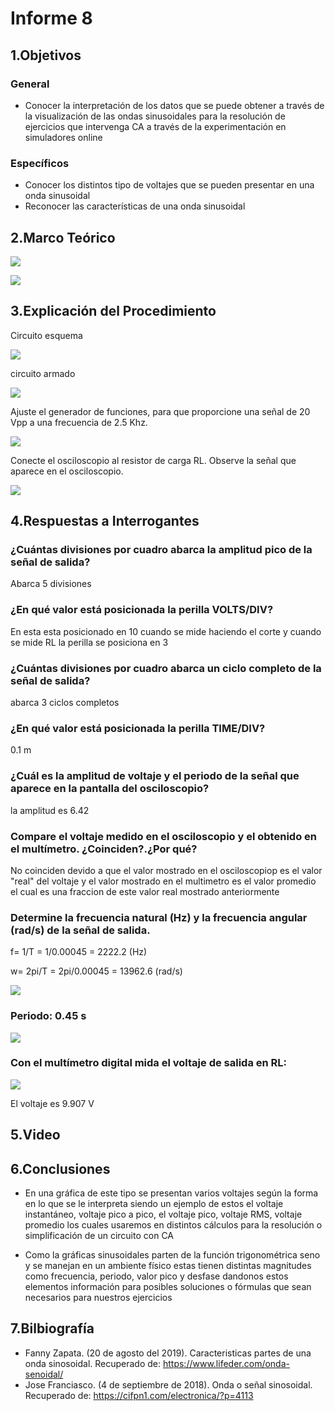 # Informe 8
## 1.Objetivos
### General

- Conocer la interpretación de los datos que se puede obtener a través de la visualización de las ondas sinusoidales para la resolución de ejercicios que intervenga CA a través de la experimentación en simuladores online 
### Específicos

- Conocer los distintos tipo de voltajes que se pueden presentar en una onda sinusoidal
- Reconocer las características de una onda sinusoidal 

## 2.Marco Teórico

![](https://cdn.discordapp.com/attachments/977016920224198709/1010035917861437481/unknown.png)

![](https://cdn.discordapp.com/attachments/977016920224198709/1010035944583340032/unknown.png)

## 3.Explicación del Procedimiento

Circuito esquema

![](https://cdn.discordapp.com/attachments/977016920224198709/1010015602489970708/unknown.png)

circuito armado

![](https://cdn.discordapp.com/attachments/977016920224198709/1010015641106923530/unknown.png)

Ajuste el generador de funciones, para que proporcione una señal de 20 Vpp a
una frecuencia de 2.5 Khz.

![](https://cdn.discordapp.com/attachments/977016920224198709/1010015867142164610/unknown.png)

Conecte el osciloscopio al resistor de carga RL. Observe la señal que aparece en
el osciloscopio.

![](https://cdn.discordapp.com/attachments/977016920224198709/1010206488578510848/unknown.png)

## 4.Respuestas a Interrogantes

### ¿Cuántas divisiones por cuadro abarca la amplitud pico de la señal de salida?
Abarca 5 divisiones
### ¿En qué valor está posicionada la perilla VOLTS/DIV?
En esta esta posicionado en 10 cuando se mide haciendo el corte y cuando se mide RL la perilla se posiciona en 3
### ¿Cuántas divisiones por cuadro abarca un ciclo completo de la señal de salida?
abarca 3 ciclos completos
### ¿En qué valor está posicionada la perilla TIME/DIV?
0.1 m
### ¿Cuál es la amplitud de voltaje y el periodo de la señal que aparece en la pantalla del osciloscopio?
la amplitud es 6.42

### Compare el voltaje medido en el osciloscopio  y el obtenido en el multímetro. ¿Coinciden?.¿Por qué?
No coinciden devido a que el valor mostrado en el osciloscopiop es el valor "real" del voltaje y el valor mostrado en el multimetro es el valor promedio 
el cual es una fraccion de este valor real mostrado anteriormente

### Determine la frecuencia natural (Hz) y la frecuencia angular (rad/s) de la señal de salida.

f= 1/T = 1/0.00045 = 2222.2 (Hz)

w= 2pi/T = 2pi/0.00045 = 13962.6 (rad/s)

![](https://cdn.discordapp.com/attachments/977016920224198709/1010206488578510848/unknown.png)

### Periodo: 0.45 s

![](https://cdn.discordapp.com/attachments/977016920224198709/1010206641800618084/unknown.png)

### Con el multímetro digital mida el voltaje de salida en RL:

![](https://cdn.discordapp.com/attachments/977016920224198709/1010016878946689154/unknown.png)

El voltaje es 9.907 V
## 5.Video
## 6.Conclusiones

- En una gráfica de este tipo se presentan varios voltajes según la forma en lo que se le interpreta siendo un ejemplo de estos 
el voltaje instantáneo, voltaje pico a pico, el voltaje pico, voltaje RMS, voltaje promedio los cuales usaremos en distintos cálculos para 
la resolución o simplificación de un circuito con CA

- Como la gráficas sinusoidales parten de la función trigonométrica seno y se manejan en un  ambiente físico estas tienen distintas
magnitudes como frecuencia, periodo, valor pico y desfase dandonos estos elementos información para posibles soluciones o fórmulas
que sean necesarios para nuestros ejercicios

## 7.Bilbiografía

- Fanny Zapata. (20 de agosto del 2019). Caracteristicas partes de una onda sinosoidal. Recuperado de: https://www.lifeder.com/onda-senoidal/
- Jose Franciasco. (4 de septiembre de 2018). Onda o señal sinosoidal.  Recuperado de: https://cifpn1.com/electronica/?p=4113

